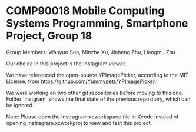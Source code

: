 # COMP90018 Mobile Computing Systems Programming, Smartphone Project, Group 18

Group Members: Wanyun Sun, Minzhe Xu, Jiaheng Zhu, Liangmu Zhu

Our choice in this project is the Instagram viewer. 

We have referenced the open-source YPImagePicker, according to the MIT License, from https://github.com/Yummypets/YPImagePicker.

We were working on two other git repositories before moving to this one. Folder 'instgram' shows the final state of the previous repository, which can be ignored.

Note: Please open the Instragram.xcworkspace file in Xcode instead of opening Instragram.xcworkproj to view and test this project.
